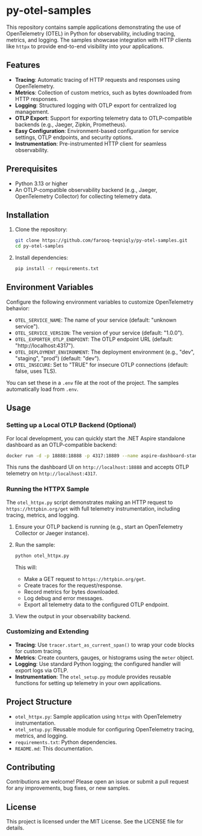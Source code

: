 # py-otel-samples

This repository contains sample applications demonstrating the use of OpenTelemetry (OTEL) in Python for observability, including tracing, metrics, and logging. The samples showcase integration with HTTP clients like `httpx` to provide end-to-end visibility into your applications.

## Features

- **Tracing**: Automatic tracing of HTTP requests and responses using OpenTelemetry.
- **Metrics**: Collection of custom metrics, such as bytes downloaded from HTTP responses.
- **Logging**: Structured logging with OTLP export for centralized log management.
- **OTLP Export**: Support for exporting telemetry data to OTLP-compatible backends (e.g., Jaeger, Zipkin, Prometheus).
- **Easy Configuration**: Environment-based configuration for service settings, OTLP endpoints, and security options.
- **Instrumentation**: Pre-instrumented HTTP client for seamless observability.

## Prerequisites

- Python 3.13 or higher
- An OTLP-compatible observability backend (e.g., Jaeger, OpenTelemetry Collector) for collecting telemetry data.

## Installation

1. Clone the repository:

   ```bash
   git clone https://github.com/farooq-teqniqly/py-otel-samples.git
   cd py-otel-samples
   ```

2. Install dependencies:

   ```bash
   pip install -r requirements.txt
   ```

## Environment Variables

Configure the following environment variables to customize OpenTelemetry behavior:

- `OTEL_SERVICE_NAME`: The name of your service (default: "unknown service").
- `OTEL_SERVICE_VERSION`: The version of your service (default: "1.0.0").
- `OTEL_EXPORTER_OTLP_ENDPOINT`: The OTLP endpoint URL (default: "http://localhost:4317").
- `OTEL_DEPLOYMENT_ENVIRONMENT`: The deployment environment (e.g., "dev", "staging", "prod") (default: "dev").
- `OTEL_INSECURE`: Set to "TRUE" for insecure OTLP connections (default: false, uses TLS).

You can set these in a `.env` file at the root of the project. The samples automatically load from `.env`.

## Usage

### Setting up a Local OTLP Backend (Optional)

For local development, you can quickly start the .NET Aspire standalone dashboard as an OTLP-compatible backend:

```bash
docker run -d -p 18888:18888 -p 4317:18889 --name aspire-dashboard-standalone mcr.microsoft.com/dotnet/aspire-dashboard:latest
```

This runs the dashboard UI on `http://localhost:18888` and accepts OTLP telemetry on `http://localhost:4317`.

### Running the HTTPX Sample

The `otel_httpx.py` script demonstrates making an HTTP request to `https://httpbin.org/get` with full telemetry instrumentation, including tracing, metrics, and logging.

1. Ensure your OTLP backend is running (e.g., start an OpenTelemetry Collector or Jaeger instance).

2. Run the sample:

   ```bash
   python otel_httpx.py
   ```

   This will:
   - Make a GET request to `https://httpbin.org/get`.
   - Create traces for the request/response.
   - Record metrics for bytes downloaded.
   - Log debug and error messages.
   - Export all telemetry data to the configured OTLP endpoint.

3. View the output in your observability backend.

### Customizing and Extending

- **Tracing**: Use `tracer.start_as_current_span()` to wrap your code blocks for custom tracing.
- **Metrics**: Create counters, gauges, or histograms using the `meter` object.
- **Logging**: Use standard Python logging; the configured handler will export logs via OTLP.
- **Instrumentation**: The `otel_setup.py` module provides reusable functions for setting up telemetry in your own applications.

## Project Structure

- `otel_httpx.py`: Sample application using `httpx` with OpenTelemetry instrumentation.
- `otel_setup.py`: Reusable module for configuring OpenTelemetry tracing, metrics, and logging.
- `requirements.txt`: Python dependencies.
- `README.md`: This documentation.

## Contributing

Contributions are welcome! Please open an issue or submit a pull request for any improvements, bug fixes, or new samples.

## License

This project is licensed under the MIT License. See the LICENSE file for details.
